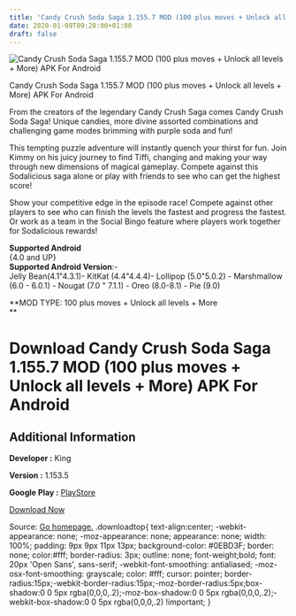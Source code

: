 ```yaml
---
title: 'Candy Crush Soda Saga 1.155.7 MOD (100 plus moves + Unlock all levels + More) APK For Android'
date: 2020-01-09T09:28:00+01:00
draft: false
---
```


![Candy Crush Soda Saga 1.155.7 MOD (100 plus moves + Unlock all levels + More) APK For Android](https://i0.wp.com/apkhome.net/wp-content/uploads/2020/01/Candy-Crush-Soda-Saga-1.155.7-MOD-100-plus-moves-Unlock-all-levels-More.png "Candy Crush Soda Saga 1.155.7 MOD (100 plus moves + Unlock all levels + More) APK For Android")

  

Candy Crush Soda Saga 1.155.7 MOD (100 plus moves + Unlock all levels + More) APK For Android

From the creators of the legendary Candy Crush Saga comes Candy Crush Soda Saga! Unique candies, more divine assorted combinations and challenging game modes brimming with purple soda and fun!

This tempting puzzle adventure will instantly quench your thirst for fun. Join Kimmy on his juicy journey to find Tiffi, changing and making your way through new dimensions of magical gameplay. Compete against this Sodalicious saga alone or play with friends to see who can get the highest score!

Show your competitive edge in the episode race! Compete against other players to see who can finish the levels the fastest and progress the fastest. Or work as a team in the Social Bingo feature where players work together for Sodalicious rewards!

**Supported Android**  
{4.0 and UP}  
**Supported Android Version**:-  
Jelly Bean(4.1"4.3.1)- KitKat (4.4"4.4.4)- Lollipop (5.0"5.0.2) - Marshmallow (6.0 - 6.0.1) - Nougat (7.0 " 7.1.1) - Oreo (8.0-8.1) - Pie (9.0)

**MOD TYPE: 100 plus moves + Unlock all levels + More  
**

Download Candy Crush Soda Saga 1.155.7 MOD (100 plus moves + Unlock all levels + More) APK For Android
======================================================================================================

Additional Information
----------------------

**Developer :** King

**Version :** 1.153.5

**Google Play :** [PlayStore](https://play.google.com/store/apps/details?id=com.king.candycrushsodasaga)

  

[Download Now](https://store4app.co/post/candy-crush-soda-saga-1-155-7-mod-100-plus-moves-unlock-all-levels-more-apk-for-android_1578468891)

  
Source: [Go homepage.](https://store4app.co/post/candy-crush-soda-saga-1-155-7-mod-100-plus-moves-unlock-all-levels-more-apk-for-android_1578468891) .downloadtop{ text-align:center; -webkit-appearance: none; -moz-appearance: none; appearance: none; width: 100%; padding: 9px 9px 11px 13px; background-color: #0EBD3F; border: none; color:#fff; border-radius: 3px; outline: none; font-weight;bold; font: 20px 'Open Sans', sans-serif; -webkit-font-smoothing: antialiased; -moz-osx-font-smoothing: grayscale; color: #fff; cursor: pointer; border-radius:15px;-webkit-border-radius:15px;-moz-border-radius:5px;box-shadow:0 0 5px rgba(0,0,0,.2);-moz-box-shadow:0 0 5px rgba(0,0,0,.2);-webkit-box-shadow:0 0 5px rgba(0,0,0,.2) !important; }